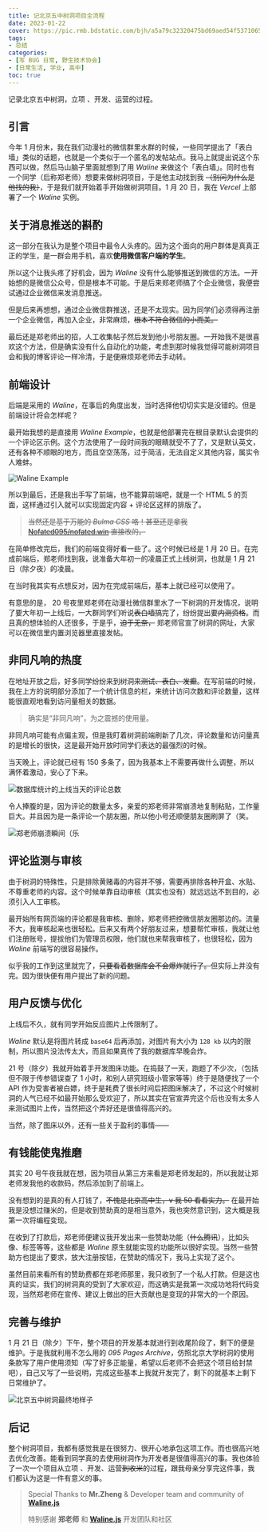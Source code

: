 ```yaml
---
title: 记北京五中树洞项目全流程
date: 2023-01-22
cover: https://pic.rmb.bdstatic.com/bjh/a5a79c32320475bd69aed54f5371065a.png
tags:
- 总结
categories:
- [写 BUG 日常, 野生技术协会]
- [日常生活, 学业, 高中]
toc: true
---
```

记录北京五中树洞，立项 、开发、运营的过程。

<!--more-->

## 引言

今年 1 月份末，我在我们动漫社的微信群里水群的时候，一些同学提出了「表白墙」类似的话题，也就是一个类似于一个匿名的发帖站点。我马上就提出说这个东西可以做，然后马山脑子里面就想到了用 *Waline* 来做这个「表白墙」。同时也有一个同学（后称郑老师）想要来做树洞项目，于是他主动找到我 ~~（别问为什么是他找的我）~~，于是我们就开始着手开始做树洞项目。1 月 20 日，我在 *Vercel* 上部署了一个 *Waline* 实例。

## 关于消息推送的斟酌

这一部分在我认为是整个项目中最令人头疼的。因为这个面向的用户群体是真真正正的学生，是一群会用手机，喜欢**使用微信客户端的学生**。

所以这个让我头疼了好机会，因为 *Waline* 没有什么能够推送到微信的方法。一开始想的是微信公众号，但是根本不可能。于是后来郑老师搞了个企业微信，我便尝试通过企业微信来发消息推送。

但是后来再想想，通过企业微信群推送，还是不太现实。因为同学们必须得再注册一个企业微信，再加入企业，非常麻烦，~~根本不符合微信的小而美。~~

最后还是郑老师出的招，人工收集帖子然后发到他小号朋友圈。一开始我不是很喜欢这个方法，但是确实没有什么自动化的功能，考虑到那时候我觉得可能树洞项目会和我的博客评论一样冷清，于是便麻烦郑老师去手动转。

## 前端设计

后端是采用的 *Waline*，在事后的角度出发，当时选择他切切实实是没错的。但是前端设计将会怎样呢？

最开始我想的是直接用 *Waline Example*，也就是他部署完在根目录默认会提供的一个评论区示例。这个方法使用了一段时间我的眼睛就受不了了，又是默认英文，还有各种不顺眼的地方，而且空空荡荡，过于简洁，无法自定义其他内容，属实令人难蚌。

![Waline Example]()

所以到最后，还是我出手写了前端，也不能算前端吧，就是一个 HTML 5 的页面，这样通过引入就可以实现固定内容 + 评论区这样的排版了。

>~~当然还是基于万能的 *Bulma CSS* 咯！甚至还是拿我 [Nofated095/nofated.win](https://github.com/Nofated095/nofated.win) 直接改的。~~

在简单修改完后，我们的前端变得好看一些了。这个时候已经是 1 月 20 日。在完成前端后，郑老师找到我，说准备大年初一的凌晨正式上线树洞，也就是 1 月 21 日（除夕夜）的凌晨。

在当时我其实有点想反对，因为在完成前端后，基本上就已经可以使用了。

有意思的是， 20 号夜里郑老师在动漫社微信群里水了一下树洞的开发情况，说明了要大年初一上线后，一大群同学们听说~~表白墙~~搞完了，纷纷提出要~~内测资格~~。而且真的想体验的人还很多，于是乎，~~迫于无奈，~~ 郑老师官宣了树洞的网址，大家可以在微信里内置浏览器里直接发帖。

## 非同凡响的热度

在地址开放之后，好多同学纷纷来到树洞~~来测试、表白、发癫~~。在写前端的时候，我在上方的说明部分添加了一个统计信息的栏，来统计访问次数和评论数量，这样能很直观地看到访问量相关的数据。

>确实是“非同凡响”，为之震撼的使用量。

非同凡响可能有点偏主观，但是我盯着树洞前端刷新了几次，评论数量和访问量真的是增长的很快，这是最开始开放时同学们表达的最强烈的时候。

当天晚上，评论就已经有 150 多条了，因为我基本上不需要再做什么调整，所以满怀着激动，安心了下来。

![数据库统计的上线当天的评论总数]()

令人捧腹的是，因为评论的数量太多，亲爱的郑老师非常崩溃地复制粘贴，工作量巨大。并且因为是一条评论一个朋友圈，所以他小号还顺便朋友圈刷屏了（笑。

![郑老师崩溃瞬间（乐]()

## 评论监测与审核

由于树洞的特殊性，只是排除黄赌毒的内容并不够，需要再排除各种开盒、水贴、不尊重老师的内容。这个时候单靠自动审核（其实也没有）就远远达不到目的，必须引入人工审核。

最开始所有网页端的评论都是我审核、删除，郑老师把控微信朋友圈那边的。流量不大，我审核起来也很轻松。后来又有两个好朋友过来，想要帮忙审核，我就让他们注册账号，提拔他们为管理员权限，他们就也来帮我审核了，也很轻松，因为 *Waline* 前端写的很容易操作。

似乎我的工作到这里就完了，~~只要看着数据库会不会爆炸就行了。~~但实际上并没有完。因为很快便有用户提出了新的问题。

## 用户反馈与优化

上线后不久，就有同学开始反应图片上传限制了。

*Waline* 默认是将图片转成 `base64` 后再添加，对图片有大小为 `128 kb` 以内的限制，所以图片没法传太大，而且如果真传了我的数据库早晚会炸。

21 号（除夕）我就开始着手开发图床功能。在捣鼓了一天，跑题了不少次，（包括但不限于传参错误查了 1 小时，和别人研究班级小管家等等）终于是随便找了一个 API 作为受害者被白嫖，终于是耗费了很长时间后把图床解决了，不过这个时候树洞的人气已经不如最开始那么受欢迎了，所以其实在官宣弄完这个后也没有太多人来测试图片上传，当然把这个弄好还是很值得高兴的。

当然，除了图床以外，还有一些关于盈利的事情——

## 有钱能使鬼推磨

其实 20 号午夜我就在想，因为项目从第三方来看是郑老师发起的，所以我就让郑老师发我他的收款码，然后添加到了前端上。

没有想到的是真的有人打钱了，~~不愧是北京高中生，v 我 50 看看实力。~~ 在最开始我是没想过赚米的，但是收到赞助真的是相当意外，我也突然意识到，这大概是我第一次将编程变现。

在收到了打款后，郑老师便建议我开发出来一些赞助功能（~~什么腾讯~~），比如头像、标签等等，这些都是 *Waline* 原生就能实现的功能所以很好实现。当然一些赞助方也提出了要求，放大注册按钮，在赞助的情况下，我马上实现了这个。

虽然目前来看所有的赞助费都在郑老师那里，我只收到了一个私人打款。但是这也真的证实，我们的树洞真的受到了大家欢迎，而这确实是我第一次成功地将代码变现，当然郑老师在宣传、建议上做出的巨大贡献也是变现的非常大的一个原因。

## 完善与维护

1 月 21 日（除夕）下午，整个项目的开发基本就进行到收尾阶段了，剩下的便是维护。于是我就利用不怎么用的 _095 Pages Archive_，仿照北京大学树洞的使用条款写了用户使用须知（写了好多正能量，希望以后老师不会把这个项目给封禁吧），自己又写了一些说明，完成这些基本上我就开发完了，剩下的就基本上剩下日常维护了。

![北京五中树洞最终地样子]()

## 后记

整个树洞项目，我都有感觉我是在很努力、很开心地承包这项工作。而也很高兴地去优化改善。能看到同学真的去使用树洞作为开发者是很值得高兴的事。我也体验了一次一个项目从立项 、开发、运营~~到收米~~的过程，跟我母亲分享完这件事，我们都认为这是一件有意义的事。

>Special Thanks to **Mr.Zheng** & Developer team and community of [**Waline.js**](https://waline.js.org)
>
>特别感谢 **郑老师** 和 [**Waline.js**](https://waline.js.org/en/) 开发团队和社区
